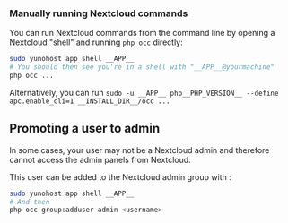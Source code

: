 ### Manually running Nextcloud commands

You can run Nextcloud commands from the command line by opening a Nextcloud "shell" and running `php occ` directly:

```bash
sudo yunohost app shell __APP__
# You should then see you're in a shell with "__APP__@yourmachine"
php occ ...
```
Alternatively, you can run `sudo -u __APP__ php__PHP_VERSION__ --define apc.enable_cli=1 __INSTALL_DIR__/occ ...`

## Promoting a user to admin

In some cases, your user may not be a Nextcloud admin and therefore cannot access the admin panels from Nextcloud.

This user can be added to the Nextcloud admin group with : 

```bash
sudo yunohost app shell __APP__
# And then
php occ group:adduser admin <username>
```
